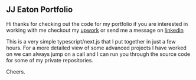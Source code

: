 ## JJ Eaton Portfolio

Hi thanks for checking out the code for my portfolio if you are interested in working with me
checkout my [upwork](https://www.upwork.com/freelancers/~01bb2932f2d3e396a6) or send me a
message on [linkedin](https://www.linkedin.com/in/jayj-eaton)

This is a very simple typescript/next.js that I put together in just a few hours.
For a more detailed view of some advanced projects I have worked on we can always jump on a
call and I can run you through the source code for some of my private repositories.

Cheers.
